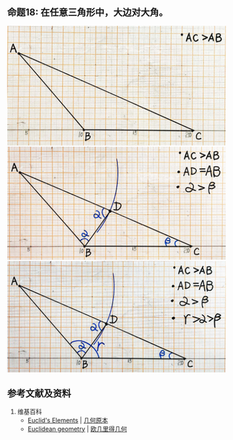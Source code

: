 ## 命题18: 在任意三角形中，大边对大角。
![](/images/欧几里得几何/欧几里得元素中典型的几何实验/卷1/命题18/18a1.jpg)
![](/images/欧几里得几何/欧几里得元素中典型的几何实验/卷1/命题18/18a2.jpg)
![](/images/欧几里得几何/欧几里得元素中典型的几何实验/卷1/命题18/18a3.jpg)

## 参考文献及资料

1. 维基百科
	- [Euclid's Elements](https://en.wikipedia.org/wiki/Euclid%27s_Elements) | [几何原本](https://zh.wikipedia.org/wiki/%E5%87%A0%E4%BD%95%E5%8E%9F%E6%9C%AC) 
	- [Euclidean geometry](https://en.wikipedia.org/wiki/Euclidean_geometry) | [欧几里得几何](https://zh.wikipedia.org/wiki/%E6%AC%A7%E5%87%A0%E9%87%8C%E5%BE%97%E5%87%A0%E4%BD%95) 




